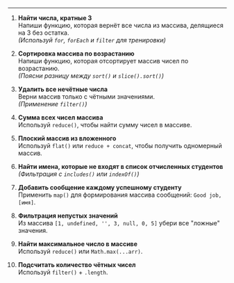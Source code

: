 
---
1. **Найти числа, кратные 3**  
    Напиши функцию, которая вернёт все числа из массива, делящиеся на 3 без остатка.  
    _(Используй `for`, `forEach` и `filter` для тренировки)_
    
2. **Сортировка массива по возрастанию**  
    Напиши функцию, которая отсортирует массив чисел по возрастанию.  
    _(Поясни разницу между `sort()` и `slice().sort()`)_
    
3. **Удалить все нечётные числа**  
    Верни массив только с чётными значениями.  
    _(Применение `filter()`)_
    
4. **Сумма всех чисел массива**  
    Используй `reduce()`, чтобы найти сумму чисел в массиве.
    
5. **Плоский массив из вложенного**  
    Используй `flat()` или `reduce + concat`, чтобы получить одномерный массив.
    
6. **Найти имена, которые не входят в список отчисленных студентов**  
    _(Фильтрация с `includes()` или `indexOf()`)_
    
7. **Добавить сообщение каждому успешному студенту**  
    Применить `map()` для формирования массива сообщений: `Good job, [имя]`.
    
8. **Фильтрация непустых значений**  
    Из массива `[1, undefined, '', 3, null, 0, 5]` убери все "ложные" значения.
    
9. **Найти максимальное число в массиве**  
    Используй `reduce()` или `Math.max(...arr)`.
    
10. **Подсчитать количество чётных чисел**  
    Используй `filter()` + `.length`.
    